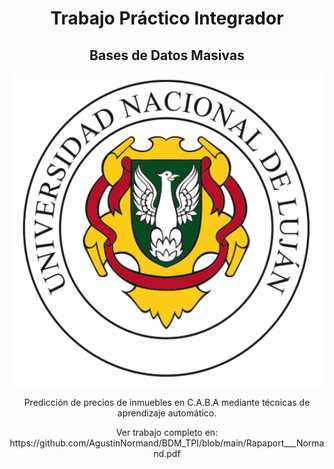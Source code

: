 <h1 align="center">Trabajo Práctico Integrador </h1>
<h2 align="center">Bases de Datos Masivas</h2>

<p align="center">
<img src="Imagenes/logo-universidad-nacional-de-lujan.png" alt="UNLu">
</p>

<p align="center">
Predicción de precios de inmuebles en C.A.B.A mediante técnicas de aprendizaje automático.
</p>

<p align="center">
Ver trabajo completo en: https://github.com/AgustinNormand/BDM_TPI/blob/main/Rapaport___Normand.pdf
</p>
